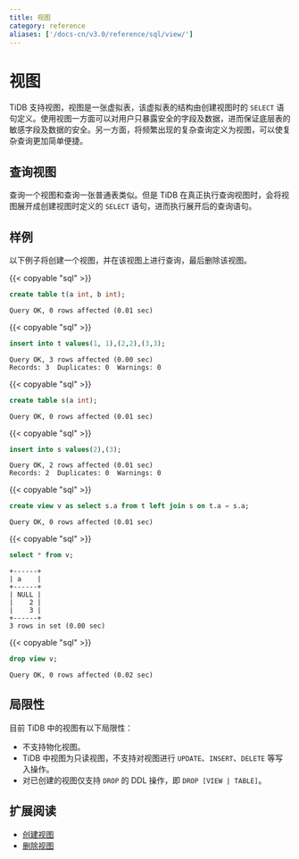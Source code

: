 ```yaml
---
title: 视图
category: reference
aliases: ['/docs-cn/v3.0/reference/sql/view/']
---
```


# 视图

TiDB 支持视图，视图是一张虚拟表，该虚拟表的结构由创建视图时的 `SELECT` 语句定义。使用视图一方面可以对用户只暴露安全的字段及数据，进而保证底层表的敏感字段及数据的安全。另一方面，将频繁出现的复杂查询定义为视图，可以使复杂查询更加简单便捷。

## 查询视图

查询一个视图和查询一张普通表类似。但是 TiDB 在真正执行查询视图时，会将视图展开成创建视图时定义的 `SELECT` 语句，进而执行展开后的查询语句。

## 样例

以下例子将创建一个视图，并在该视图上进行查询，最后删除该视图。

{{< copyable "sql" >}}

```sql
create table t(a int, b int);
```

```
Query OK, 0 rows affected (0.01 sec)
```

{{< copyable "sql" >}}

```sql
insert into t values(1, 1),(2,2),(3,3);
```

```
Query OK, 3 rows affected (0.00 sec)
Records: 3  Duplicates: 0  Warnings: 0
```

{{< copyable "sql" >}}

```sql
create table s(a int);
```

```
Query OK, 0 rows affected (0.01 sec)
```

{{< copyable "sql" >}}

```sql
insert into s values(2),(3);
```

```
Query OK, 2 rows affected (0.01 sec)
Records: 2  Duplicates: 0  Warnings: 0
```

{{< copyable "sql" >}}

```sql
create view v as select s.a from t left join s on t.a = s.a;
```

```
Query OK, 0 rows affected (0.01 sec)
```

{{< copyable "sql" >}}

```sql
select * from v;
```

```
+------+
| a    |
+------+
| NULL |
|    2 |
|    3 |
+------+
3 rows in set (0.00 sec)
```

{{< copyable "sql" >}}

```sql
drop view v;
```

```
Query OK, 0 rows affected (0.02 sec)
```

## 局限性

目前 TiDB 中的视图有以下局限性：

- 不支持物化视图。
- TiDB 中视图为只读视图，不支持对视图进行 `UPDATE`、`INSERT`、`DELETE` 等写入操作。
- 对已创建的视图仅支持 `DROP` 的 DDL 操作，即 `DROP [VIEW | TABLE]`。

## 扩展阅读

- [创建视图](/sql-statements/sql-statement-create-view.md)
- [删除视图](/sql-statements/sql-statement-drop-view.md)
